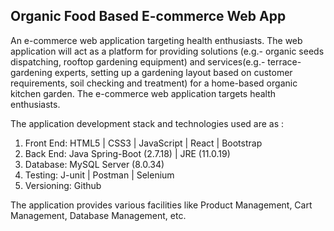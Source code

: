 ## Organic Food Based E-commerce Web App

An e-commerce web application targeting health enthusiasts. The web application will act as a platform for providing solutions (e.g.- organic seeds dispatching, rooftop gardening equipment) and services(e.g.- terrace-gardening experts, setting up a gardening layout based on customer requirements, soil checking and treatment) for a home-based organic kitchen garden. The e-commerce web application targets health enthusiasts. 

The application development stack and technologies used are as :
1. Front End: HTML5 | CSS3 | JavaScript | React | Bootstrap
2. Back End: Java Spring-Boot (2.7.18) | JRE (11.0.19)
3. Database: MySQL Server (8.0.34)
4. Testing: J-unit | Postman | Selenium
5. Versioning: Github

The application provides various facilities like Product Management, Cart Management, Database Management, etc.
